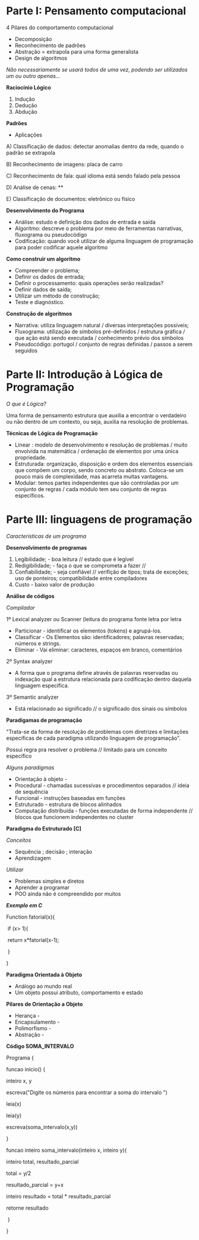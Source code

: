 # **Parte I: Pensamento computacional**

4 Pilares do comportamento computacional

- Decomposição
- Reconhecimento de padrões
- Abstração = extrapola para uma     forma generalista
- Design de algoritmos 

*Não necessariamente se usará todos de uma vez, podendo ser utilizados um ou outro apenas...*

**Raciocínio Lógico**

1. Indução
2. Dedução
3. Abdução 

**Padrões** 

- Aplicações

A) Classificação de dados: detectar anomalias dentro da rede, quando o padrão se extrapola

B) Reconhecimento de imagens: placa de carro

C) Reconhecimento de fala: qual idioma está sendo falado pela pessoa

D) Análise de cenas: **

E) Classificação de documentos: eletrônico ou físico

**Desenvolvimento do Programa**

- Análise: estudo e definição dos     dados de entrada e saída
- Algoritmo: descreve o problema     por meio de ferramentas narrativas, fluxograma ou pseudocódigo
- Codificação: quando você     utilizar de alguma linguagem de programação para poder codificar aquele     algoritmo

**Como construir um algoritmo**

- Compreender o problema;
- Definir os dados de entrada;
- Definir o processamento: quais     operações serão realizadas?
- Definir dados de saída;
- Utilizar um método de     construção;
- Teste e diagnóstico.

**Construção de algoritmos**

- Narrativa: utiliza linguagem     natural / diversas interpretações possíveis;
- Fluxograma: utilização de     símbolos pré-definidos / estrutura gráfica / que ação está sendo executada     / conhecimento prévio dos símbolos
- Pseudocódigo: portugol /     conjunto de regras definidas / passos a serem seguidos

# **Parte II: Introdução à Lógica de Programação**

*O que é Lógica?*

Uma forma de pensamento estrutura que auxilia a encontrar o verdadeiro ou não dentro de um contexto, ou seja, auxilia na resolução de problemas.

**Técnicas de Lógica de Programação**

- Linear : modelo de     desenvolvimento e resolução de problemas / muito envolvida na matemática /     ordenação de elementos por uma única propriedade. 
- Estruturada: organização,     disposição e ordem dos elementos essenciais que compõem um corpo, sendo     concreto ou abstrato. Coloca-se um pouco mais de complexidade, mas     acarreta muitas vantagens.
- Modular: temos partes independentes que são controladas por um conjunto de regras / cada módulo tem seu conjunto de regras específicos. 

# Parte III: linguagens de programação

*Características de um programa*

**Desenvolvimento de programas**

1. Legibilidade; - boa leitura //     estado que é legível
2. Redigibilidade; - faça o que se     comprometa a fazer // 
3. Confiabilidade; - seja     confiável // verifição de tipos; trata de exceções; uso de ponteiros;     compatibilidade entre compiladores
4. Custo - baixo valor de produção

 **Análise de códigos** 

*Compilador*

1º Lexical analyzer ou Scanner (leitura do programa fonte letra por letra 

- Particionar - identificar os     elementos (tokens) e agrupá-los. 
- Classificar - Os Elementos são:     identificadores; palavras reservadas; números e strings. 
- Eliminar - Vai eliminar:     caracteres, espaços em branco, comentários

2º Syntax analyzer

- A forma que o programa define     através de palavras reservadas ou indexação qual a estrutura relacionada     para codificação dentro daquela linguagem específica.

3º Semantic analyzer

- Está relacionado ao significado     // o significado dos sinais ou símbolos

**Paradigamas de programação**

"Trata-se da forma de resolução de problemas com diretrizes e limitações específicas de cada paradigma utilizando linguagem de programação".

Possui regra pra resolver o problema // limitado para um conceito específico

_Alguns paradigmas_

- Orientação à objeto -
- Procedural - chamadas     sucessivas e procedimentos separados // ideia de sequência
- Funcional - instruções baseadas     em funções
- Estruturado - estrutura de     blocos alinhados
- Computação distribuída -     funções executadas de forma independente // blocos que funcionem     independentes no cluster 

**Paradigma do Estruturado [C]**

_Conceitos_

- Sequência ; decisão ; interação
- Aprendizagem

_Utilizar_

- Problemas simples e diretos
- Aprender a programar
- POO ainda não é compreendido     por muitos

**_Exemplo em C_**

Function fatorial(x){

​     if (x> 1){

​        return x*fatorial(x-1);

​     }

}

**Paradigma Orientada à Objeto**

- Análogo ao mundo real
- Um objeto possui atributo,     comportamento e estado

**Pilares de Orientação a Objeto**

- Herança -
- Encapsulamento -
- Polimorfismo - 
- Abstração -

**Código SOMA_INTERVALO**

Programa {

funcao inicio() {

  inteiro x, y

  escreva("Digite os números para encontrar a soma do intervalo ")

  leia(x)

  leia(y)

  escreva(soma_intervalo(x,y))

} 

funcao inteiro soma_intervalo(inteiro x, inteiro y){

  inteiro total, resultado_parcial

  total = y/2

  resultado_parcial = y+x

  inteiro resultado = total * resultado_parcial

  retorne resultado

​       }

}

